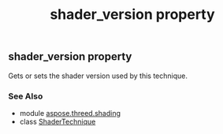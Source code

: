 ﻿---
title: shader_version property
second_title: Aspose.3D for Python via .NET API References
description: 
type: docs
weight: 110
url: /python-net/aspose.threed.shading/shadertechnique/shader_version/
is_root: false
---

## shader_version property


Gets or sets the shader version used by this technique.

### See Also
* module [aspose.threed.shading](../../)
* class [ShaderTechnique](/3d/python-net/aspose.threed.shading/shadertechnique)
